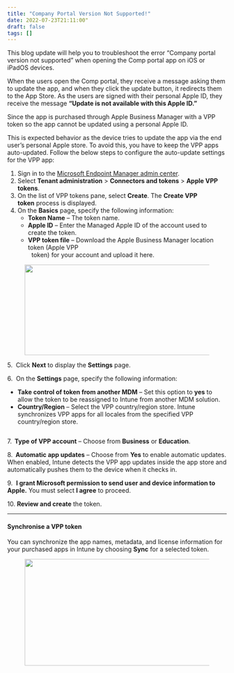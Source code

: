 ```yaml
---
title: "Company Portal Version Not Supported!"
date: 2022-07-23T21:11:00"
draft: false
tags: []
---
```



<!--kg-card-begin: html-->

<p>This blog update will help you to troubleshoot the error “Company portal version not supported” when opening the Comp portal app on iOS or iPadOS devices.</p>



<p>When the users open the Comp portal, they receive a message asking them to update the app, and when they click the update button, it redirects them to the App Store. As the users are signed with their personal Apple ID, they receive the message&nbsp;<strong>“Update is not available with this Apple ID.”</strong></p>



<p>Since the app is purchased through Apple Business Manager with a VPP token so the app cannot be updated using a personal Apple ID.</p>



<p>This is expected behavior as the device tries to update the app via the end user’s personal Apple store. To avoid this, you have to keep the VPP apps auto-updated. Follow the below steps to configure the auto-update settings for the VPP app: </p>



<ol><li>Sign in to the&nbsp;<a href="https://endpoint.microsoft.com/" rel="noreferrer noopener" target="_blank">Microsoft Endpoint Manager admin center</a>.</li><li>Select&nbsp;<strong>Tenant administration</strong>&nbsp;&gt;&nbsp;<strong>Connectors and tokens</strong>&nbsp;&gt;&nbsp;<strong>Apple VPP tokens</strong>.</li><li>On the list of VPP tokens pane, select&nbsp;<strong>Create</strong>. The&nbsp;<strong>Create VPP token</strong>&nbsp;process is displayed.</li><li>On the&nbsp;<strong>Basics</strong>&nbsp;page, specify the following information:<ul><li><strong>Token Name</strong>&nbsp;&#8211; The token name.</li><li><strong>Apple ID</strong>&nbsp;&#8211; Enter the Managed Apple ID of the account used to create the token.</li><li><strong>VPP token file</strong>&nbsp;&#8211; Download the Apple Business Manager location token (Apple VPP<br>&nbsp;&nbsp;token) for your account and upload it here.</li></ul></li></ol>



<figure class="wp-block-image is-resized"><img decoding="async" loading="lazy" src="https://irlscreenshots.blob.core.windows.net/wordpress-images/images/wordpress/2022/07/Screenshot2022-07-23110252.jpg" alt="" width="640" height="208"/></figure>



<p>5. &nbsp;Click&nbsp;<strong>Next</strong>&nbsp;to display the&nbsp;<strong>Settings</strong>&nbsp;page.</p>



<p>6. &nbsp;On the&nbsp;<strong>Settings</strong>&nbsp;page, specify the following information:</p>



<ul><li><strong>Take control of token from another MDM</strong> &#8211; Set this option to <strong>yes</strong> to allow the token to be reassigned to Intune from another MDM solution.</li><li><strong>Country/Region</strong> &#8211; Select the VPP country/region store. Intune synchronizes VPP apps for all locales from the specified VPP country/region store.</li></ul>



<figure class="wp-block-image"><img decoding="async" src="https://irlscreenshots.blob.core.windows.net/wordpress-images/images/wordpress/2022/07/110023.jpg" alt=""/></figure>



<p>7.<strong>&nbsp;&nbsp;Type of VPP account</strong>&nbsp;&#8211; Choose from&nbsp;<strong>Business</strong>&nbsp;or&nbsp;<strong>Education</strong>.</p>



<p>8.<strong>  Automatic app updates</strong> &#8211; Choose from <strong>Yes</strong> to enable automatic updates. When enabled, Intune detects the VPP app updates inside the app store and automatically pushes them to the device when it checks in.</p>



<p>9.  <strong>I grant Microsoft permission to send user and device information to Apple.</strong> You must select <strong>I agree</strong> to proceed. </p>



<p>10.&nbsp;<strong>Review and create</strong>&nbsp;the token.</p>



<hr class="wp-block-separator has-alpha-channel-opacity"/>



<h4><strong>Synchronise a VPP token</strong></h4>



<p>You can synchronize the app names, metadata, and license information for your purchased apps in Intune by choosing <strong>Sync</strong> for a selected token.</p>



<figure class="wp-block-image is-resized"><img decoding="async" loading="lazy" src="https://irlscreenshots.blob.core.windows.net/wordpress-images/images/wordpress/2022/07/111154.jpg" alt="" width="640" height="245"/></figure>

<!--kg-card-end: html-->
